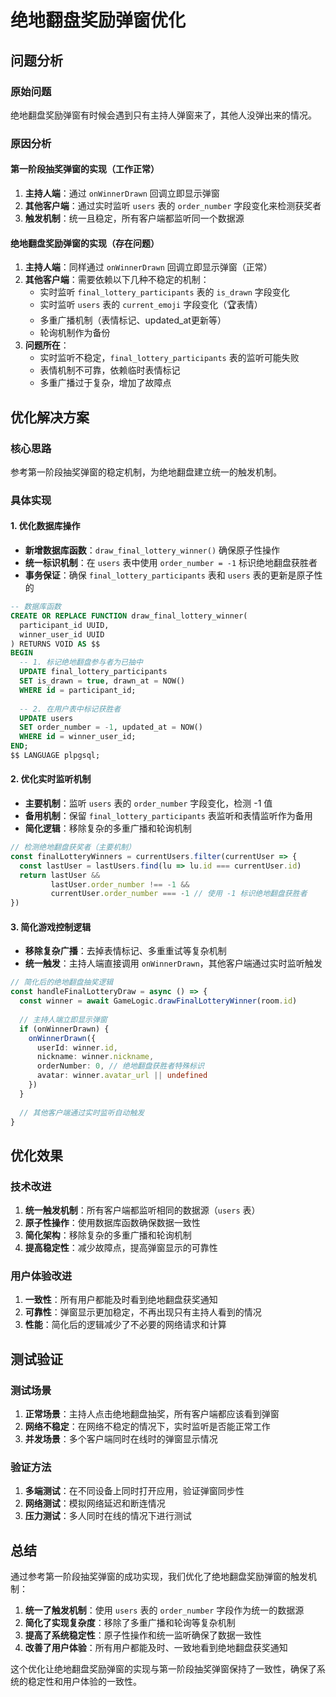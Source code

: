 # 绝地翻盘奖励弹窗优化

## 问题分析

### 原始问题
绝地翻盘奖励弹窗有时候会遇到只有主持人弹窗来了，其他人没弹出来的情况。

### 原因分析

#### 第一阶段抽奖弹窗的实现（工作正常）
1. **主持人端**：通过 `onWinnerDrawn` 回调立即显示弹窗
2. **其他客户端**：通过实时监听 `users` 表的 `order_number` 字段变化来检测获奖者
3. **触发机制**：统一且稳定，所有客户端都监听同一个数据源

#### 绝地翻盘奖励弹窗的实现（存在问题）
1. **主持人端**：同样通过 `onWinnerDrawn` 回调立即显示弹窗（正常）
2. **其他客户端**：需要依赖以下几种不稳定的机制：
   - 实时监听 `final_lottery_participants` 表的 `is_drawn` 字段变化
   - 实时监听 `users` 表的 `current_emoji` 字段变化（🏆表情）
   - 多重广播机制（表情标记、updated_at更新等）
   - 轮询机制作为备份
3. **问题所在**：
   - 实时监听不稳定，`final_lottery_participants` 表的监听可能失败
   - 表情机制不可靠，依赖临时表情标记
   - 多重广播过于复杂，增加了故障点

## 优化解决方案

### 核心思路
参考第一阶段抽奖弹窗的稳定机制，为绝地翻盘建立统一的触发机制。

### 具体实现

#### 1. 优化数据库操作
- **新增数据库函数**：`draw_final_lottery_winner()` 确保原子性操作
- **统一标识机制**：在 `users` 表中使用 `order_number = -1` 标识绝地翻盘获胜者
- **事务保证**：确保 `final_lottery_participants` 表和 `users` 表的更新是原子性的

```sql
-- 数据库函数
CREATE OR REPLACE FUNCTION draw_final_lottery_winner(
  participant_id UUID,
  winner_user_id UUID
) RETURNS VOID AS $$
BEGIN
  -- 1. 标记绝地翻盘参与者为已抽中
  UPDATE final_lottery_participants 
  SET is_drawn = true, drawn_at = NOW()
  WHERE id = participant_id;
  
  -- 2. 在用户表中标记获胜者
  UPDATE users 
  SET order_number = -1, updated_at = NOW()
  WHERE id = winner_user_id;
END;
$$ LANGUAGE plpgsql;
```

#### 2. 优化实时监听机制
- **主要机制**：监听 `users` 表的 `order_number` 字段变化，检测 -1 值
- **备用机制**：保留 `final_lottery_participants` 表监听和表情监听作为备用
- **简化逻辑**：移除复杂的多重广播和轮询机制

```typescript
// 检测绝地翻盘获奖者（主要机制）
const finalLotteryWinners = currentUsers.filter(currentUser => {
  const lastUser = lastUsers.find(lu => lu.id === currentUser.id)
  return lastUser && 
         lastUser.order_number !== -1 && 
         currentUser.order_number === -1 // 使用 -1 标识绝地翻盘获胜者
})
```

#### 3. 简化游戏控制逻辑
- **移除复杂广播**：去掉表情标记、多重重试等复杂机制
- **统一触发**：主持人端直接调用 `onWinnerDrawn`，其他客户端通过实时监听触发

```typescript
// 简化后的绝地翻盘抽奖逻辑
const handleFinalLotteryDraw = async () => {
  const winner = await GameLogic.drawFinalLotteryWinner(room.id)
  
  // 主持人端立即显示弹窗
  if (onWinnerDrawn) {
    onWinnerDrawn({
      userId: winner.id,
      nickname: winner.nickname,
      orderNumber: 0, // 绝地翻盘获胜者特殊标识
      avatar: winner.avatar_url || undefined
    })
  }
  
  // 其他客户端通过实时监听自动触发
}
```

## 优化效果

### 技术改进
1. **统一触发机制**：所有客户端都监听相同的数据源（`users` 表）
2. **原子性操作**：使用数据库函数确保数据一致性
3. **简化架构**：移除复杂的多重广播和轮询机制
4. **提高稳定性**：减少故障点，提高弹窗显示的可靠性

### 用户体验改进
1. **一致性**：所有用户都能及时看到绝地翻盘获奖通知
2. **可靠性**：弹窗显示更加稳定，不再出现只有主持人看到的情况
3. **性能**：简化后的逻辑减少了不必要的网络请求和计算

## 测试验证

### 测试场景
1. **正常场景**：主持人点击绝地翻盘抽奖，所有客户端都应该看到弹窗
2. **网络不稳定**：在网络不稳定的情况下，实时监听是否能正常工作
3. **并发场景**：多个客户端同时在线时的弹窗显示情况

### 验证方法
1. **多端测试**：在不同设备上同时打开应用，验证弹窗同步性
2. **网络测试**：模拟网络延迟和断连情况
3. **压力测试**：多人同时在线的情况下进行测试

## 总结

通过参考第一阶段抽奖弹窗的成功实现，我们优化了绝地翻盘奖励弹窗的触发机制：

1. **统一了触发机制**：使用 `users` 表的 `order_number` 字段作为统一的数据源
2. **简化了实现复杂度**：移除了多重广播和轮询等复杂机制
3. **提高了系统稳定性**：原子性操作和统一监听确保了数据一致性
4. **改善了用户体验**：所有用户都能及时、一致地看到绝地翻盘获奖通知

这个优化让绝地翻盘奖励弹窗的实现与第一阶段抽奖弹窗保持了一致性，确保了系统的稳定性和用户体验的一致性。 
